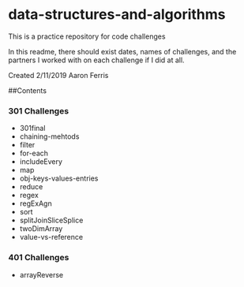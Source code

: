 # data-structures-and-algorithms
This is a practice repository for code challenges

In this readme, there should exist dates, names of challenges, and the partners I worked with on each challenge if I did at all.

Created 2/11/2019 Aaron Ferris

##Contents

### 301 Challenges
  * 301final
  * chaining-mehtods
  * filter
  * for-each
  * includeEvery
  * map
  * obj-keys-values-entries
  * reduce
  * regex
  * regExAgn
  * sort
  * splitJoinSliceSplice
  * twoDimArray
  * value-vs-reference

### 401 Challenges
  * arrayReverse